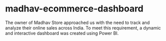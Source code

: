 # madhav-ecommerce-dashboard
The owner of Madhav Store approached us with the need to track and analyze their online sales across India. To meet this requirement, a dynamic and interactive dashboard was created using Power BI.
